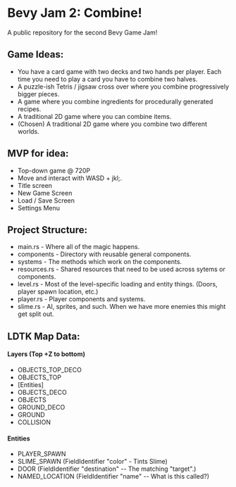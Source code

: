 # Bevy Jam 2: Combine!

A public repository for the second Bevy Game Jam!

## Game Ideas:
- You have a card game with two decks and two hands per player. Each time you need to play a card you have to combine two halves.
- A puzzle-ish Tetris / jigsaw cross over where you combine progressively bigger pieces.
- A game where you combine ingredients for procedurally generated recipes.
- A traditional 2D game where you can combine items.
- (Chosen) A traditional 2D game where you combine two different worlds.

## MVP for idea:
- Top-down game @ 720P
- Move and interact with WASD + jkl;.
- Title screen
- New Game Screen
- Load / Save Screen
- Settings Menu

## Project Structure:
- main.rs - Where all of the magic happens.
- components - Directory with reusable general components.
- systems - The methods which work on the components.
- resources.rs - Shared resources that need to be used across sytems or components.
- level.rs - Most of the level-specific loading and entity things.  (Doors, player spawn location, etc.)
- player.rs - Player components and systems.
- slime.rs - AI, sprites, and such.  When we have more enemies this might get split out.

## LDTK Map Data:

#### Layers (Top +Z to bottom)
- OBJECTS_TOP_DECO
- OBJECTS_TOP
- [Entities]
- OBJECTS_DECO
- OBJECTS
- GROUND_DECO
- GROUND
- COLLISION

#### Entities
- PLAYER_SPAWN
- SLIME_SPAWN (FieldIdentifier "color" - Tints Slime)
- DOOR (FieldIdentifier "destination" -- The matching "target".)
- NAMED_LOCATION (FieldIdentifier "name" -- What is this called?)